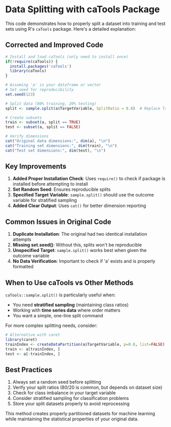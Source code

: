 # **Data Splitting with caTools Package**

This code demonstrates how to properly split a dataset into training and test sets using R's `caTools` package. Here's a detailed explanation:

## **Corrected and Improved Code**

```r
# Install and load caTools (only need to install once)
if(!require(caTools)) {
  install.packages('caTools')
  library(caTools)
}

# Assuming 'a' is your dataframe or vector
# Set seed for reproducibility
set.seed(123)

# Split data (80% training, 20% testing)
split <- sample.split(a$TargetVariable, SplitRatio = 0.8)  # Replace TargetVariable with your outcome column

# Create subsets
train <- subset(a, split == TRUE)
test <- subset(a, split == FALSE)

# Verify dimensions
cat("Original data dimensions:", dim(a), "\n")
cat("Training set dimensions:", dim(train), "\n")
cat("Test set dimensions:", dim(test), "\n")
```

## **Key Improvements**

1. **Added Proper Installation Check**: Uses `require()` to check if package is installed before attempting to install
2. **Set Random Seed**: Ensures reproducible splits
3. **Specified Target Variable**: `sample.split()` should use the outcome variable for stratified sampling
4. **Added Clear Output**: Uses `cat()` for better dimension reporting

## **Common Issues in Original Code**

1. **Duplicate Installation**: The original had two identical installation attempts
2. **Missing set.seed()**: Without this, splits won't be reproducible
3. **Unspecified Target**: `sample.split()` works best when given the outcome variable
4. **No Data Verification**: Important to check if 'a' exists and is properly formatted

## **When to Use caTools vs Other Methods**

`caTools::sample.split()` is particularly useful when:
- You need **stratified sampling** (maintaining class ratios)
- Working with **time series data** where order matters
- You want a simple, one-line split command

For more complex splitting needs, consider:
```r
# Alternative with caret
library(caret)
trainIndex <- createDataPartition(a$TargetVariable, p=0.8, list=FALSE)
train <- a[trainIndex, ]
test <- a[-trainIndex, ]
```

## **Best Practices**

1. Always set a random seed before splitting
2. Verify your split ratios (80/20 is common, but depends on dataset size)
3. Check for class imbalance in your target variable
4. Consider stratified sampling for classification problems
5. Store your split datasets properly to avoid reprocessing

This method creates properly partitioned datasets for machine learning while maintaining the statistical properties of your original data.
